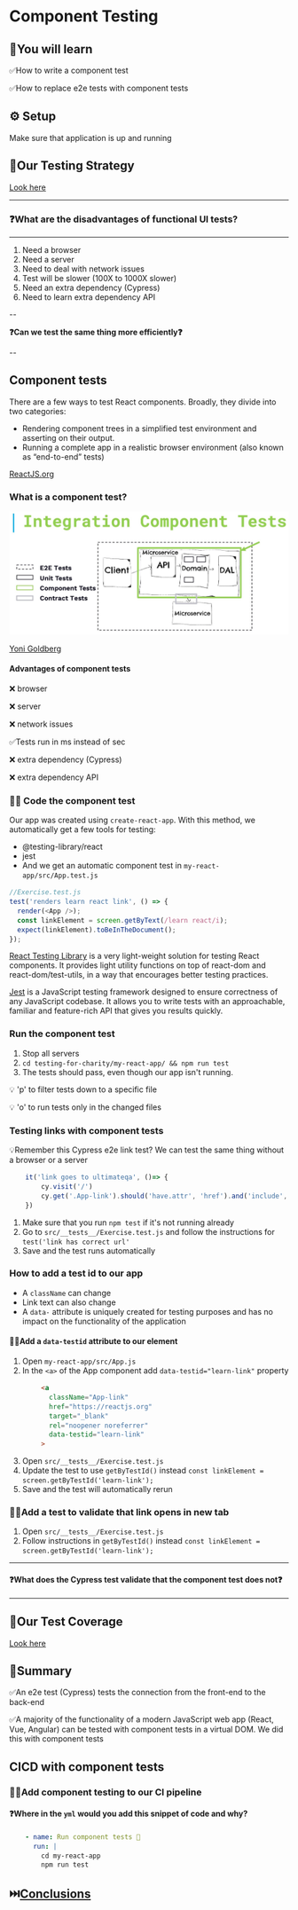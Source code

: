 # Component Testing

## 🧠You will learn

✅How to write a component test 

✅How to replace e2e tests with component tests

## ⚙️ Setup

Make sure that application is up and running

## 🧪Our Testing Strategy

[Look here](TEST-COVERAGE.md)

---

### ❓What are the disadvantages of functional UI tests?

---

1. Need a browser
2. Need a server
3. Need to deal with network issues
4. Test will be slower (100X to 1000X slower)
5. Need an extra dependency (Cypress)
6. Need to learn extra dependency API

--

**❓Can we test the same thing more efficiently❓**

--

## Component tests

There are a few ways to test React components. Broadly, they divide into two categories:

* Rendering component trees in a simplified test environment and asserting on their output.
* Running a complete app in a realistic browser environment (also known as “end-to-end” tests)

[ReactJS.org](https://reactjs.org/docs/testing.html)

### What is a component test?

![Component tests](../../../graphics/component-diagram.jpeg)

[Yoni Goldberg](https://github.com/nadvolod/component-tests-workshop/blob/main/graphics/component-diagram.jpg)

#### Advantages of component tests

❌ browser

❌ server

❌ network issues

✅Tests run in ms instead of sec

❌ extra dependency (Cypress)

❌ extra dependency API


### 🏋️‍♀️ Code the component test

Our app was created using `create-react-app`. With this method, we automatically get a few tools for testing:
* @testing-library/react
* jest
* And we get an automatic component test in `my-react-app/src/App.test.js`

```js
//Exercise.test.js
test('renders learn react link', () => {
  render(<App />);
  const linkElement = screen.getByText(/learn react/i);
  expect(linkElement).toBeInTheDocument();
});
```
[React Testing Library](https://testing-library.com/docs/react-testing-library/intro/) is a very light-weight solution for testing React components. It provides light utility functions on top of react-dom and react-dom/test-utils, in a way that encourages better testing practices.

[Jest](https://jestjs.io/) is a JavaScript testing framework designed to ensure correctness of any JavaScript codebase. It allows you to write tests with an approachable, familiar and feature-rich API that gives you results quickly.

### Run the component test

1. Stop all servers
2. `cd testing-for-charity/my-react-app/ && npm run test` 
3. The tests should pass, even though our app isn't running.

💡 'p' to filter tests down to a specific file

💡 'o' to run tests only in the changed files

### Testing links with component tests

💡Remember this Cypress e2e link test? We can test the same thing without a browser or a server

```js
    it('link goes to ultimateqa', ()=> {
        cy.visit('/')
        cy.get('.App-link').should('have.attr', 'href').and('include', 'ultimateqa.com')
    })
```

1. Make sure that you run `npm test` if it's not running already
2. Go to `src/__tests__/Exercise.test.js` and follow the instructions for `test('link has correct url'`
3. Save and the test runs automatically

### How to add a test id to our app

- A `className` can change
- Link text can also change
- A `data-` attribute is uniquely created for testing purposes and has no impact on the functionality of the application
 

#### 🏋️‍♀️Add a `data-testid` attribute to our element
1. Open `my-react-app/src/App.js`
2. In the `<a>` of the App component add `data-testid="learn-link"` property

```html
        <a
          className="App-link"
          href="https://reactjs.org"
          target="_blank"
          rel="noopener noreferrer"
          data-testid="learn-link"
        >
```

3. Open `src/__tests__/Exercise.test.js`
4. Update the test to use `getByTestId()` instead `const linkElement = screen.getByTestId('learn-link');`
5. Save and the test will automatically rerun

### 🏋️‍♀️Add a test to validate that link opens in new tab

1. Open `src/__tests__/Exercise.test.js`
2. Follow instructions in `getByTestId()` instead `const linkElement = screen.getByTestId('learn-link');`

---

#### ❓What does the Cypress test validate that the component test does not❓

---

## 🧪Our Test Coverage

[Look here](./TEST-COVERAGE.md)

## 📝Summary

✅An e2e test (Cypress) tests the connection from the front-end to the back-end

✅A majority of the functionality of a modern JavaScript web app (React, Vue, Angular) can be tested with component tests in a virtual DOM. We did this with component tests

## CICD with component tests

### 🏋️‍♀️Add component testing to our CI pipeline

#### ❓Where in the `yml` would you add this snippet of code and why?

```yml
    - name: Run component tests 🔸
      run: |
        cd my-react-app
        npm run test
```

## ⏭️[Conclusions](./CONCLUSIONS.md)